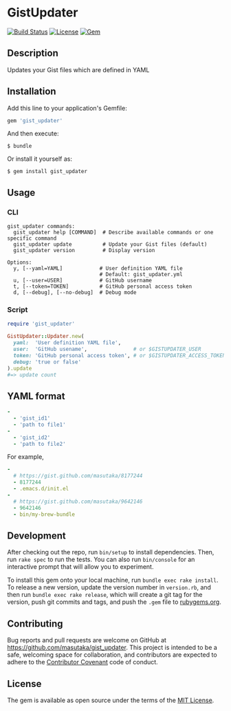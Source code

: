 # GistUpdater

[![Build Status](https://img.shields.io/circleci/project/masutaka/gist_updater/master.svg?maxAge=2592000?style=flat-square)][circleci]
[![License](https://img.shields.io/github/license/masutaka/gist_updater.svg?maxAge=2592000?style=flat-square)][license]
[![Gem](https://img.shields.io/gem/v/gist_updater.svg?maxAge=2592000?style=flat-square)][gem-link]

[circleci]: https://circleci.com/gh/masutaka/gist_updater
[license]: https://github.com/masutaka/gist_updater/blob/master/LICENSE.txt
[gem-link]: http://badge.fury.io/rb/gist_updater

## Description

Updates your Gist files which are defined in YAML

## Installation

Add this line to your application's Gemfile:

```ruby
gem 'gist_updater'
```

And then execute:

    $ bundle

Or install it yourself as:

    $ gem install gist_updater

## Usage

### CLI

```
gist_updater commands:
  gist_updater help [COMMAND]  # Describe available commands or one specific command
  gist_updater update          # Update your Gist files (default)
  gist_updater version         # Display version

Options:
  y, [--yaml=YAML]            # User definition YAML file
                              # Default: gist_updater.yml
  u, [--user=USER]            # GitHub username
  t, [--token=TOKEN]          # GitHub personal access token
  d, [--debug], [--no-debug]  # Debug mode
```

### Script

```ruby
require 'gist_updater'

GistUpdater::Updater.new(
  yaml:  'User definition YAML file',
  user:  'GitHub usename',               # or $GISTUPDATER_USER
  token: 'GitHub personal access token', # or $GISTUPDATER_ACCESS_TOKEN
  debug: 'true or false'
).update
#=> update count
```

## YAML format

```yaml
-
  - 'gist_id1'
  - 'path to file1'
-
  - 'gist_id2'
  - 'path to file2'
```

For example,

```yaml
-
  # https://gist.github.com/masutaka/8177244
  - 8177244
  - .emacs.d/init.el
-
  # https://gist.github.com/masutaka/9642146
  - 9642146
  - bin/my-brew-bundle
```

## Development

After checking out the repo, run `bin/setup` to install dependencies. Then, run `rake spec` to run the tests. You can also run `bin/console` for an interactive prompt that will allow you to experiment.

To install this gem onto your local machine, run `bundle exec rake install`. To release a new version, update the version number in `version.rb`, and then run `bundle exec rake release`, which will create a git tag for the version, push git commits and tags, and push the `.gem` file to [rubygems.org](https://rubygems.org).

## Contributing

Bug reports and pull requests are welcome on GitHub at https://github.com/masutaka/gist_updater. This project is intended to be a safe, welcoming space for collaboration, and contributors are expected to adhere to the [Contributor Covenant](http://contributor-covenant.org) code of conduct.


## License

The gem is available as open source under the terms of the [MIT License](http://opensource.org/licenses/MIT).
